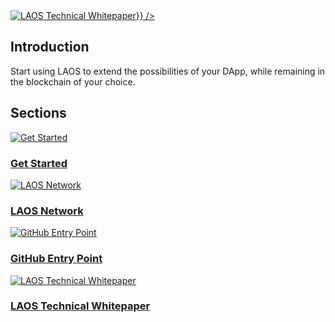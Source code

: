 <a href="https://github.com/freeverseio/laos">
<img
  src="/img/introduction_header.avif"
  alt="LAOS Technical Whitepaper"
  style={{
    width: '100%',
    height: '250px',
    objectFit: 'cover',
    objectPosition: 'center',
    borderRadius: '8px',
    display: 'block',

}}
/>

</a>

## Introduction

Start using LAOS to extend the possibilities of your DApp, while remaining in the blockchain of your choice.

## Sections

<div
  style={{
    display: 'grid',
    gridTemplateColumns: 'repeat(2, 1fr)',
    gap: '1.5rem',
  }}
>
  <div style={{ textAlign: 'center' }}>
    <a href="/learn/bridgeless-minting/introduction">
      <img
        src="/img/laos_ball.avif"
        alt="Get Started"
        style={{
          maxWidth: '100%',
          borderRadius: '8px',
        }}
      />
    </a>
    <h3>
      <a href="/learn/bridgeless-minting/introduction">Get Started</a>
    </h3>
  </div>

  <div style={{ textAlign: 'center' }}>
    <a href="https://laosnetwork.io/">
      <img
        src="/img/laos_token.avif"
        alt="LAOS Network"
        style={{
          maxWidth: '100%',
          borderRadius: '8px',
        }}
      />
    </a>
    <h3>
    <a href="https://laosnetwork.io/">LAOS Network</a>
    </h3>
  </div>

  <div style={{ textAlign: 'center' }}>
    <a href="https://github.com/freeverseio/laos">
      <img
        src="/img/laos_github.avif"
        alt="GitHub Entry Point"
        style={{
          maxWidth: '100%',
          borderRadius: '8px',
        }}
      />
    </a>
    <h3>
      <a href="https://github.com/freeverseio/laos">GitHub Entry Point</a>
    </h3>
  </div>

  <div style={{ textAlign: 'center' }}>
    <a href="https://github.com/freeverseio/laos-whitepaper/blob/main/laos.pdf">
      <img
        src="/img/laos_tokenomics.avif"
        alt="LAOS Technical Whitepaper"
        style={{
          maxWidth: '100%',
          borderRadius: '8px',
        }}
      />
    </a>
    <h3>
      <a href="https://github.com/freeverseio/laos-whitepaper/blob/main/laos.pdf">LAOS Technical Whitepaper</a>
    </h3>
  </div>
</div>
